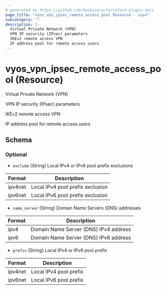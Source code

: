 ```yaml
---
# generated by https://github.com/hashicorp/terraform-plugin-docs
page_title: "vyos_vpn_ipsec_remote_access_pool Resource - vyos"
subcategory: ""
description: |-
  Virtual Private Network (VPN)
  VPN IP security (IPsec) parameters
  IKEv2 remote access VPN
  IP address pool for remote access users
---
```


# vyos_vpn_ipsec_remote_access_pool (Resource)

Virtual Private Network (VPN)

VPN IP security (IPsec) parameters

IKEv2 remote access VPN

IP address pool for remote access users



<!-- schema generated by tfplugindocs -->
## Schema

### Optional

- `exclude` (String) Local IPv4 or IPv6 pool prefix exclusions

|  Format  |  Description  |
|----------|---------------|
|  ipv4net  |  Local IPv4 pool prefix exclusion  |
|  ipv6net  |  Local IPv6 pool prefix exclusion  |
- `name_server` (String) Domain Name Servers (DNS) addresses

|  Format  |  Description  |
|----------|---------------|
|  ipv4  |  Domain Name Server (DNS) IPv4 address  |
|  ipv6  |  Domain Name Server (DNS) IPv6 address  |
- `prefix` (String) Local IPv4 or IPv6 pool prefix

|  Format  |  Description  |
|----------|---------------|
|  ipv4net  |  Local IPv4 pool prefix  |
|  ipv6net  |  Local IPv6 pool prefix  |
